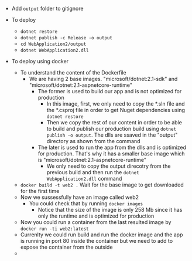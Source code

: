 * Add `output` folder to gitignore
* To deploy
    * `dotnet restore`
    * `dotnet publish -c Release -o output`
    * `cd WebApplication2/output`
    * `dotnet WebApplication2.dll`

* To deploy using docker
    * To understand the content of the Dockerfile
        * We are having 2 base images. "microsoft/dotnet:2.1-sdk" and "microsoft/dotnet:2.1-aspnetcore-runtime"
            * The former is used to build our app and is not optimized for production 
                * In this image, first, we only need to copy the *.sln file and the *.csproj file in order to get Nuget dependencies using `dotnet restore`
                * Then we copy the rest of our content in order to be able to build and publish our production build using `dotnet publish -o output`. The dlls are ssaved in the "output" directory as shown from the command
            * The later is used to run the app from the dlls and is optimized for production. That's why it has a smaller base image which is "microsoft/dotnet:2.1-aspnetcore-runtime"
                * We only need to copy the output direcotry from the previous build and then run the `dotnet WebApplication2.dll` command
    * `docker build -t web2 .` Wait for the base image to get downloaded for the first time
    * Now we sussessfully have an image called web2
        * You could check that by running `docker images`
            * Notice that the size of the image is only 258 Mb since it has only the runtime and is optimized for production
    * Now you could run a container from the last resulted image by `docker run -ti web2:latest`
    * Currenlty we could run build and run the docker image and the app is running in port 80 inside the container but we need to add to expose the container from the outside
    * 
  